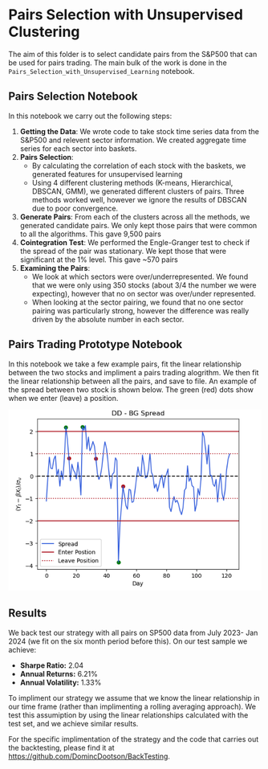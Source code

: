 # Pairs Selection with Unsupervised Clustering
The aim of this folder is to select candidate pairs from the S&P500 that can be used for pairs trading. The main bulk of the work is done in the `Pairs_Selection_with_Unsupervised_Learning` notebook. 

## Pairs Selection Notebook
In this notebook we carry out the following steps:
1. **Getting the Data**: We wrote code to take stock time series data from the S&P500 and relevent sector information. We created aggregate time series for each sector into baskets.
2. **Pairs Selection**:
   - By calculating the correlation of each stock with the baskets, we generated features for unsupervised learning
   - Using 4 different clustering methods (K-means, Hierarchical, DBSCAN, GMM), we generated different clusters of pairs. Three methods worked well, however we ignore the results of DBSCAN due to poor convergence. 
3. **Generate Pairs**: From each of the clusters across all the methods, we generated candidate pairs. We only kept those pairs that were common to all the algorithms. This gave 9,500 pairs
4. **Cointegration Test**: We performed the Engle-Granger test to check if the spread of the pair was stationary. We kept those that were significant at the 1% level. This gave ~570 pairs
5. **Examining the Pairs**:
    - We look at which sectors were over/underrepresented. We found that we were only using 350 stocks (about 3/4 the number we were expecting), however that no on sector was over/under represented.
    - When looking at the sector pairing, we found that no one sector pairing was particularly strong, however the difference was really driven by the absolute number in each sector. 


## Pairs Trading Prototype Notebook
In this notebook we take a few example pairs, fit the linear relationship between the two stocks and impliment a pairs trading alogrithm. We then fit the linear relationship between all the pairs, and save to file. An example of the spread between two stock is shown below. The green (red) dots show when we enter (leave) a position.

![](Example_Pairs_Trade.png)


## Results 
We back test our strategy with all pairs on SP500 data from July 2023- Jan 2024 (we fit on the six month period before this). On our test sample we achieve:
- **Sharpe Ratio:** 2.04
- **Annual Returns:** 6.21%
- **Annual Volatility:** 1.33%

To impliment our strategy we assume that we know the linear relationship in our time frame (rather than implimenting a rolling averaging approach). We test this assumiption by using the linear relationships calculated with the test set, and we achieve similar results.  

For the specific implimentation of the strategy and the code that carries out the backtesting, please find it at https://github.com/DomincDootson/BackTesting. 